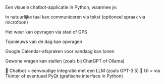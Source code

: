 Een visuele chatbot-applicatie in Python, waarmee je:

In natuurlijke taal kan communiceren via tekst (optioneel spraak via microfoon)

Het weer kan opvragen via stad of GPS

Topnieuws van de dag kan opvragen

Google Calendar-afspraken voor vandaag kan tonen

Gewone vragen kan stellen (zoals bij ChatGPT of Ollama)

🧠 Chatbot = eenvoudige integratie met een LLM (zoals GPT-3.5)
📱 UI = via Tkinter of eventueel PyQt (grafische interface in Python)
